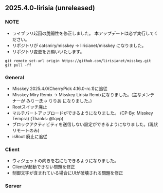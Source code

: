 <!--
## 2025.x.x

### NOTE
- 

### General
- 

### Client
- 

### Server
- 

---

-->

## 	2025.4.0-lirisia (unreleased)

### NOTE
- ライブラリ起因の脆弱性を修正しました。 本アップデートは必ず実行してください。
- リポジトリが catsmiry/misskey → lirisianet/misskey になりました。
- リポジトリ変更をお願いいたします。
```
git remote set-url origin https://github.com/lirisianet/misskey.git
git pull -ff
```
### General
- Misskey 2025.4.0(CherryPick 4.16.0-rc.1)に追従
- Misskey Miry Remix → Misskey Lirisia Remixになりました。(主なメンテナーが みりー氏→ りりあ になりました。)
- Rootスイッチ廃止
- マルチパートアップロードができるようになりました。 (CP-By: Misskey Tempra) (Thanks: @lqvp)
- ブロックアクティビティを送信しない設定ができるようになりました。(現状リモートのみ)
- isRoot 廃止に追従


### Client
- ウィジェットの向きを右にもできるようになりました。
- Clientが起動できない問題を修正
- 制御文字が含まれている場合にUIが破壊される問題を修正


### Server